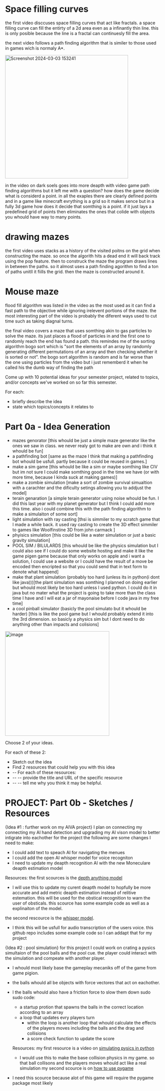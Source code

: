 # Space filling curves
  the first video disccuses space filling curves that act like fractals. a space filling curve can fill the entirty of a 2d area even as a infinantly thin line. this is only posible because the line is a fractal can continuesly fill the area. 

  the next video follows a path finding algorithm that is similer to those used in games wich is normaly A*. 
  
  <img width="399" alt="Screenshot 2024-03-03 153241" src="https://github.com/FantasticMrCat42/2023-2024/assets/129550102/33129c07-4613-4001-bdc8-5a323de1e780">
  
in the video on dark soels goes into more deapth with video game path finding algorithms but it left me with a question? how does the game decide what is considerd a point. in all the exaples there are clearly defined points and in a game like minecraft evrything is a grid so it makes sence but in a fully 3d game how does it decide that somthing is a point. if it just lays a predefined grid of points then eliminates the ones that colide with objects you whould have way to many points.

# drawing mazes
the first video uses stacks as a history of the visited poitns on the grid when constructing the maze. so once the algorith hits a dead end it will back track using the pop feature. then to construck the maze the program draws lines in between the paths. so it almost uses a path finding agorithm to find a ton of paths unitll it fiills the grid. then the maze is constructed around it.

# Mouse maze
flood fill algorithm was listed in the video as the most used as it can find a fast path to the objective while ignoring irelevent portions of the maze. the most interesting part of the video is probably the diferent ways used to cut time such as taking diagnal turns.

the final video covers a maze that uses somthing akin to gas particles to solve the maze. its just places a flood of particles in and the first one to randomly reach the end has found a path. this remindes me of the sorting algorithm bogo sort which is "sort the elements of an array by randomly generating different permutations of an array and then checking whether it is sorted or not". the bogo sort algorithm is random and is far worse than the one using particles from the video but i just rememberd it when he called his the dumb way of finding the path

Come up with 10 potential ideas for your semester project, related to topics, and/or concepts we've worked on so far this semester.

For each:
 - briefly describe the idea
 - state which topics/concepts it relates to

# Part 0a - Idea Generation
- mazes genorator [this whould be just a simple maze generator like the ones we saw in class. we never realy got to make are own and i think it whould be fun]
- a pathfinding bot [same as the maze I think that making a pathfinding bot whould be usfull. partly because it could be reused in games.]
- make a sim game [this whould be like a sim or maybe somthing like CIV but im not sure I could make somthing good in the time we have (or with more time, because I kinda suck at making games)]
- make a zombie simulation [make a sort of zombie survival simualtion with a carachter and the dificulty setings allowing you to addjust the model]
- terain genaration [a simple terain generator using noise whould be fun. I did this last year with my planet generator but I think I could add more this time. also i could combine this with the path finding algorithm to make a simulaiton of some sort]
- light simulation with ray casting [thsi is simmiler to my scratch game that I made a while back. it used ray casting to create the 3D effect simmiler to games like Woolfinstine 3D from john carmack  ]
- phyisics simulation [this could be like a water simulation or just a basic gravity simulation]
- POOL SIM / BILULARDS [this whould be like the physics simulation but I could also see if I could do some website hosting and make it like the game pigen game because that only works on apple and i want a solution, I could use a website or I could have the result of a move be encoded then encripted so that you could send that in text form to denote what happend]
- make that plant simulation (probably too hard (unless its in python(i dont like java)))[the plant simulation was somthing I planned on doing earlier but whould most likely be too hard unless I used python. I could do it in java but no mater what the project is going to take more than the class time I have and I will eat a jar of mayonaise before I code java in my free time]
- a cool pinball simulator (basicly the pool simulato but it whould be harder) [this is like the pool game but I whould probably extend it into the 3rd dimension. so basicly a physics sim but I dont need to do anything other than impacts and colisions]

<img width="338" alt="image" src="https://github.com/FantasticMrCat42/2023-2024/assets/129550102/df8f9ab4-5c6a-46d1-9e2b-03ad4d45a311">


Choose 2 of your ideas.

For each of these 2:
- Sketch out the idea
- Find 2 resources that could help you with this idea
- -- For each of these resources:
- -- -- provide the title and URL of the specific resource
- -- -- tell me why you think it may be helpful.

# PROJECT: Part 0b - Sketches / Resources
{Idea #1 : further work on my AIVA project}
I plan on connecting my connecting my AI hand detection and upgrading my AI vison model to better intigrate into eachother for the project the following are some changes I need to make:
-  I could add text to speach AI for navigating the menues
-  I could add the open AI whisper model for voice recogniton
-  I need to update my deapth recognition AI with the new Moneculare deapth estimation model

Resources:
the first scources is the [depth anything model](https://github.com/LiheYoung/Depth-Anything)
- I will use this to update my curent deapth model to hopfully be more accurate and add metric deapth estimation instead of relitive estemation. this will be used for the obstical recognition to warn the user of obsticals. this scource has some example code as well as a explinaiton of the model.
  
the second rescource is the [whisper model](https://github.com/openai/whisper). 
- I think this will be usfull for audio transcription of the users voice. this github repo includes some example code so I can addapt that for my project

{Idea #2 : pool simulation}
for this project I could work on crating a pysics simultaion of the pool balls and the pool cue. the player could interact with the simulation and compeate with another player.
- I whould most likely base the gameplay mecaniks off of the game from game pigion.
- the balls whould all be objects with force vectores that act on eachother.
- I the balls whould also have a friction force to slow them down
  sudo sudo code:
  - a startup protion that spawns the balls in the correct location according to an array
  - a loop that updates evry players turn
    - within the loop is another loop that whould calculate the effects of the players moves including the balls and the drag and collisions
     - a score check function to update the score
   
  Resources:
  my first resource is a video on [simulating pysics in python](https://www.youtube.com/watch?v=5j0uU3aJxJM)
  - I would use this to make the base collision physics in my game. so that ball collisons and the players moves whould act like a real simulation
  my second scource is on [how to use pygame](https://www.youtube.com/watch?v=y9VG3Pztok8)
- I need this scource because alot of this game will require the pygame package most likely
